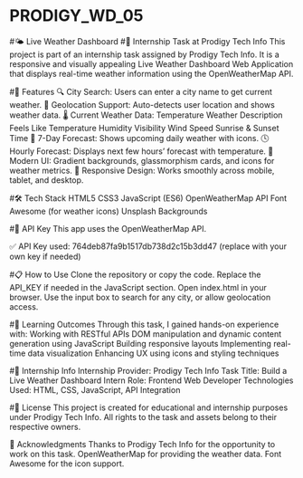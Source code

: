 # PRODIGY_WD_05

#🌤️ Live Weather Dashboard
#🚀 Internship Task at Prodigy Tech Info
This project is part of an internship task assigned by Prodigy Tech Info. It is a responsive and visually appealing Live Weather Dashboard Web Application that displays real-time weather information using the OpenWeatherMap API.

#📌 Features
🔍 City Search: Users can enter a city name to get current weather.
📍 Geolocation Support: Auto-detects user location and shows weather data.
🌡️ Current Weather Data:
Temperature
Weather Description
Feels Like Temperature
Humidity
Visibility
Wind Speed
Sunrise & Sunset Time
📆 7-Day Forecast: Shows upcoming daily weather with icons.
🕓 Hourly Forecast: Displays next few hours’ forecast with temperature.
🎨 Modern UI: Gradient backgrounds, glassmorphism cards, and icons for weather metrics.
📱 Responsive Design: Works smoothly across mobile, tablet, and desktop.

#🛠️ Tech Stack
HTML5
CSS3
JavaScript (ES6)
OpenWeatherMap API
Font Awesome (for weather icons)
Unsplash Backgrounds

#🔑 API Key
This app uses the OpenWeatherMap API.

✅ API Key used: 764deb87fa9b1517db738d2c15b3dd47 (replace with your own key if needed)

#📋 How to Use
Clone the repository or copy the code.
Replace the API_KEY if needed in the JavaScript section.
Open index.html in your browser.
Use the input box to search for any city, or allow geolocation access.

#🎯 Learning Outcomes
Through this task, I gained hands-on experience with:
Working with RESTful APIs
DOM manipulation and dynamic content generation using JavaScript
Building responsive layouts
Implementing real-time data visualization
Enhancing UX using icons and styling techniques

#🏢 Internship Info
Internship Provider: Prodigy Tech Info
Task Title: Build a Live Weather Dashboard
Intern Role: Frontend Web Developer
Technologies Used: HTML, CSS, JavaScript, API Integration

#📃 License
This project is created for educational and internship purposes under Prodigy Tech Info. All rights to the task and assets belong to their respective owners.

🙌 Acknowledgments
Thanks to Prodigy Tech Info for the opportunity to work on this task.
OpenWeatherMap for providing the weather data.
Font Awesome for the icon support.
